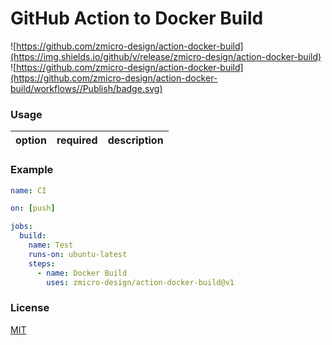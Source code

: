 # GitHub Action to Docker Build

![https://github.com/zmicro-design/action-docker-build](https://img.shields.io/github/v/release/zmicro-design/action-docker-build)
![https://github.com/zmicro-design/action-docker-build](https://github.com/zmicro-design/action-docker-build/workflows//Publish/badge.svg)

### Usage

| option | required | description |
| ------ | -------- | ----------- |

### Example

```yml
name: CI

on: [push]

jobs:
  build:
    name: Test
    runs-on: ubuntu-latest
    steps:
      - name: Docker Build
        uses: zmicro-design/action-docker-build@v1
```

### License

[MIT](./LICENSE)
